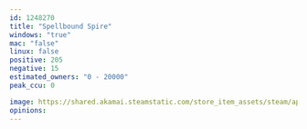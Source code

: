 ```yaml
---
id: 1248270
title: "Spellbound Spire"
windows: "true"
mac: "false"
linux: false
positive: 205
negative: 15
estimated_owners: "0 - 20000"
peak_ccu: 0

image: https://shared.akamai.steamstatic.com/store_item_assets/steam/apps/1248270/header.jpg?t=1593690189
opinions:
---
```


